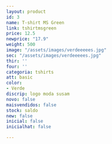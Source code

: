 ```yaml
---
layout: product
id: 3
name: T-shirt MS Green
link: tshirtmsgreen
price: 12.5
newprice: "17.9"
weight: 500
image: "/assets/images/verdeeeees.jpg"
sec: "/assets/images/verdeeeees.jpg"
thir: ''
four: ''
categoria: tshirts
att: basic
color:
- Verde
discrip: logo moda susam
novo: false
maisvendidos: false
stock: saldo
new: false
inicial: false
inicialhat: false

---
```

